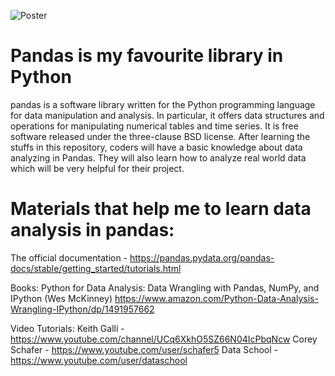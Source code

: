 ![Poster](https://github.com/ahammadshawki8/Playing-With-Pandas/blob/master/pandas.jpg)

# Pandas is my favourite library in Python
pandas is a software library written for the Python programming language for data manipulation and analysis. In particular, it offers data structures and operations for manipulating numerical tables and time series. It is free software released under the three-clause BSD license.
After learning the stuffs in this repository, coders will have a basic knowledge about data analyzing in Pandas. They will also learn how to analyze real world data which will be very helpful for their project.


# Materials that help me to learn data analysis in pandas:

The official documentation - https://pandas.pydata.org/pandas-docs/stable/getting_started/tutorials.html

Books:
  Python for Data Analysis: Data Wrangling with Pandas, NumPy, and IPython (Wes McKinney) 
  https://www.amazon.com/Python-Data-Analysis-Wrangling-IPython/dp/1491957662
  
Video Tutorials:
  Keith Galli - https://www.youtube.com/channel/UCq6XkhO5SZ66N04IcPbqNcw
  Corey Schafer - https://www.youtube.com/user/schafer5
  Data School - https://www.youtube.com/user/dataschool
